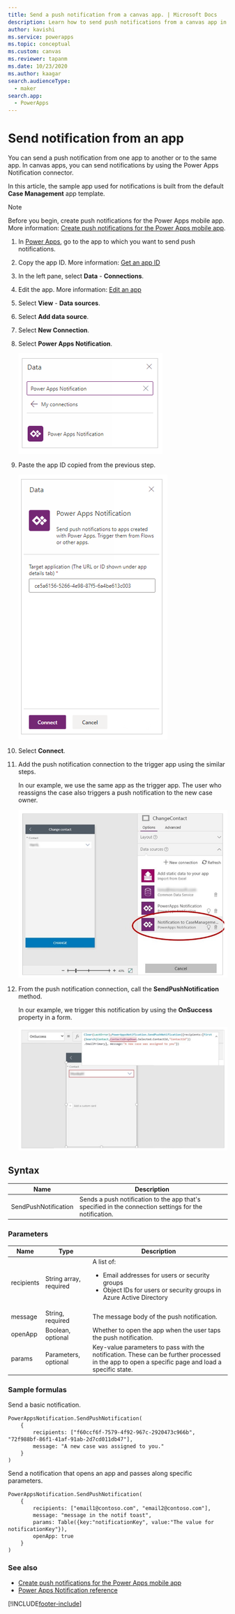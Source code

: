 ```yaml
---
title: Send a push notification from a canvas app. | Microsoft Docs
description: Learn how to send push notifications from a canvas app in Power Apps.
author: kavishi
ms.service: powerapps
ms.topic: conceptual
ms.custom: canvas
ms.reviewer: tapanm
ms.date: 10/23/2020
ms.author: kaagar
search.audienceType: 
  - maker
search.app: 
  - PowerApps
---
```

# Send notification from an app

You can send a push notification from one app to another or to the same app. In canvas apps, you can send notifications by using the Power Apps Notification connector.

In this article, the sample app used for notifications is built from the default **Case Management** app template.

> [!NOTE]
> Before you begin, create push notifications for the Power Apps mobile app. More information: [Create push notifications for the Power Apps mobile app](../../mobile/power-apps-mobile-notification.md).

1. In [Power Apps](https://make.powerapps.com?utm_source=padocs&utm_medium=linkinadoc&utm_campaign=referralsfromdoc), go to the app to which you want to send push notifications.

1. Copy the app ID. More information: [Get an app ID](get-sessionid.md#get-an-app-id)

1. In the left pane, select **Data** - **Connections**.

1. Edit the app. More information: [Edit an app](edit-app.md)

1. Select **View** - **Data sources**.

1. Select **Add data source**.

1. Select **New Connection**.

1. Select **Power Apps Notification**.

    ![Select Power Apps Notification](./media/add-notifications/select-powerapps-notification.png "Select Power Apps Notification")

1. Paste the app ID copied from the previous step.

    ![Paste the app ID](./media/add-notifications/paste-app-id.png "Paste the app ID")

1. Select **Connect**.

1. Add the push notification connection to the trigger app using the similar steps.

    In our example, we use the same app as the trigger app. The user who reassigns the case also triggers a push notification to the new case owner.

    ![Add connection](./media/add-notifications/add-connection.png)

1. From the push notification connection, call the **SendPushNotification** method.

    In our example, we trigger this notification by using the **OnSuccess** property in a form.

    ![Power Apps formula](./media/add-notifications/powerapps-function.png)


## Syntax

| Name | Description |
| --- | --- |
| SendPushNotification |Sends a push notification to the app that's specified in the connection settings for the notification. |

### Parameters

| Name | Type | Description |
| --- | --- | --- |
| recipients |String array, required |A list of: <ul> <li>Email addresses for users or security groups</li> <li>Object IDs for users or security groups in Azure Active Directory</li></ul> |
| message |String, required |The message body of the push notification. |
| openApp |Boolean, optional |Whether to open the app when the user taps the push notification. |
| params |Parameters, optional |Key-value parameters to pass with the notification. These can be further processed in the app to open a specific page and load a specific state. |

### Sample formulas
Send a basic notification.

```powerapps-dot
PowerAppsNotification.SendPushNotification(
	{
		recipients: ["f60ccf6f-7579-4f92-967c-2920473c966b", "72f988bf-86f1-41af-91ab-2d7cd011db47"],
		message: "A new case was assigned to you."
	}
)
```

Send a notification that opens an app and passes along specific parameters.

```powerapps-dot
PowerAppsNotification.SendPushNotification(
	{
		recipients: ["email1@contoso.com", "email2@contoso.com"],
		message: "message in the notif toast",
		params: Table({key:"notificationKey", value:"The value for notificationKey"}),
		openApp: true
 	}
)
```

### See also

- [Create push notifications for the Power Apps mobile app](../../mobile/power-apps-mobile-notification.md)
- [Power Apps Notification reference](https://docs.microsoft.com/connectors/powerappsnotification/)


[!INCLUDE[footer-include](../../includes/footer-banner.md)]